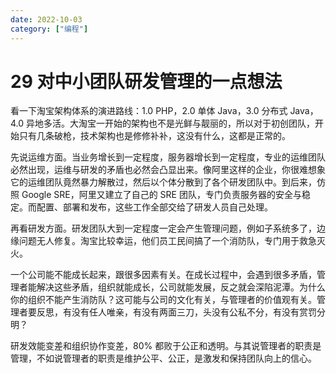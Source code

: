 ```yaml
---
date: 2022-10-03
category: ["编程"] 
---
```


# 29 对中小团队研发管理的一点想法

看一下淘宝架构体系的演进路线：1.0 PHP，2.0 单体 Java，3.0 分布式 Java，4.0 异地多活。大淘宝一开始的架构也不是光鲜与靓丽的，所以对于初创团队，开始只有几条破枪，技术架构也是修修补补，这没有什么，这都是正常的。

<!-- more -->

先说运维方面。当业务增长到一定程度，服务器增长到一定程度，专业的运维团队必然出现，运维与研发的矛盾也必然会凸显出来。像阿里这样的企业，你很难想象它的运维团队竟然暴力解散过，然后以个体分散到了各个研发团队中。到后来，仿照 Google SRE，阿里又建立了自己的 SRE 团队，专门负责服务器的安全与稳定。而配置、部署和发布，这些工作全部交给了研发人员自己处理。

再看研发方面。研发团队大到一定程度一定会产生管理问题，例如子系统多了，边缘问题无人修复。淘宝比较幸运，他们员工民间搞了一个消防队，专门用于救急灭火。

一个公司能不能成长起来，跟很多因素有关。在成长过程中，会遇到很多矛盾，管理者能解决这些矛盾，组织就能成长，公司就能发展，反之就会深陷泥潭。为什么你的组织不能产生消防队？这可能与公司的文化有关，与管理者的价值观有关。管理者要反思，有没有任人唯亲，有没有两面三刀，头没有公私不分，有没有赏罚分明？

研发效能变差和组织协作变差，80% 都败于公正和透明。与其说管理者的职责是管理，不如说管理者的职责是维护公平、公正，是激发和保持团队向上的信心。